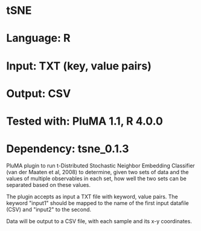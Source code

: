 # tSNE
# Language: R
# Input: TXT (key, value pairs)
# Output: CSV
# Tested with: PluMA 1.1, R 4.0.0
# Dependency: tsne_0.1.3

PluMA plugin to run t-Distributed Stochastic Neighbor Embedding Classifier
(van der Maaten et al, 2008) to determine, given
two sets of data and the values of multiple observables in each set, how well the
two sets can be separated based on these values.

The plugin accepts as input a TXT file with keyword, value pairs.  The keyword
"input1" should be mapped to the name of the first input datafile (CSV) and "input2"
to the second. 

Data will be output to a CSV file, with each sample and its x-y coordinates.

